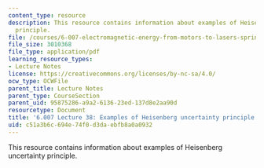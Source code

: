 ```yaml
---
content_type: resource
description: This resource contains information about examples of Heisenberg uncertainty
  principle.
file: /courses/6-007-electromagnetic-energy-from-motors-to-lasers-spring-2011/c51a3b6c694e74f0d3daebfb8a0a0932_MIT6_007S11_lec38.pdf
file_size: 3010368
file_type: application/pdf
learning_resource_types:
- Lecture Notes
license: https://creativecommons.org/licenses/by-nc-sa/4.0/
ocw_type: OCWFile
parent_title: Lecture Notes
parent_type: CourseSection
parent_uid: 95875286-a9a2-6136-23ed-137d8e2aa90d
resourcetype: Document
title: '6.007 Lecture 38: Examples of Heisenberg uncertainty principle'
uid: c51a3b6c-694e-74f0-d3da-ebfb8a0a0932
---
```

This resource contains information about examples of Heisenberg uncertainty principle.